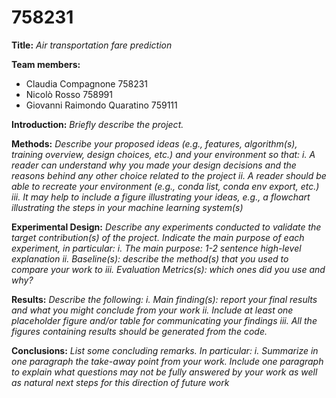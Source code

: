 # 758231

**Title:** *Air transportation fare prediction*


**Team members:**
- Claudia Compagnone 758231
- Nicolò Rosso 758991
- Giovanni Raimondo Quaratino 759111


**Introduction:**
*Briefly describe the project.*


**Methods:**
*Describe your proposed ideas (e.g., features, algorithm(s), training overview, design choices, etc.) and your environment so that:
  i. A reader can understand why you made your design decisions and the reasons behind any other choice related to the project
  ii. A reader should be able to recreate your environment (e.g., conda list, conda env export, etc.)
  iii. It may help to include a figure illustrating your ideas, e.g., a flowchart illustrating the steps in your machine learning system(s)*


**Experimental Design:**
*Describe any experiments conducted to validate the target contribution(s) of the project. Indicate the main purpose of each
experiment, in particular:
i. The main purpose: 1-2 sentence high-level explanation
ii. Baseline(s): describe the method(s) that you used to compare your work to
iii. Evaluation Metrics(s): which ones did you use and why?*


**Results:**
*Describe the following:
i. Main finding(s): report your final results and what you might conclude from your work
ii. Include at least one placeholder figure and/or table for communicating your findings
iii. All the figures containing results should be generated from the code.*


**Conclusions:**
*List some concluding remarks. In particular:
i. Summarize in one paragraph the take-away point from your work.
Include one paragraph to explain what questions may not be fully answered by your work as well as natural next steps for this direction of future work*
